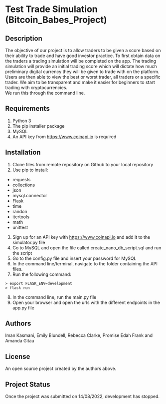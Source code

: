 
# Test Trade Simulation (Bitcoin_Babes_Project)

## Description
The objective of our project is to allow traders to be given a score based on their ability to trade and have good investor practice. To first obtain data on the traders a trading simulation will be completed on the app. The trading simulation will provide an initial trading score which will dictate how much preliminary digital currency they will be given to trade with on the platform. Users are then able to view the best or worst trader, all traders or a specific trader. We aim to be transparent and make it easier for beginners to start trading with cryptocurrencies. \
We run this through the command line. 

## Requirements

1. Python 3
2. The pip installer package
3. MySQL
4. An API key from https://www.coinapi.io is required 

## Installation

1. Clone files from remote repository on Github to your local repository
2. Use pip to install: 
* requests 
* collections
* json
* mysql.connector
* Flask
* time
* randon
* itertools
* math
* unittest
3. Sign up for an API key with https://www.coinapi.io and add it to the simulator.py file
4. Go to MySQL and open the file called create_nano_db_script.sql and run the script
5. Go to the config.py file and insert your password for MySQL
6. In the command line/terminal, navigate to the folder containing the API files.
7. Run the following command:
```shell
> export FLASK_ENV=development
> flask run
```
8. In the command line, run the main.py file
9. Open your browser and open the urls with the different endpoints in the app.py file
## Authors

Iman Kasmani, Emily Blundell, Rebecca Clarke, Promise Edah Frank and Amanda Gitau

## License

An open source project created by the authors above. 

## Project Status
Once the project was submitted on 14/08/2022, development has stopped. 